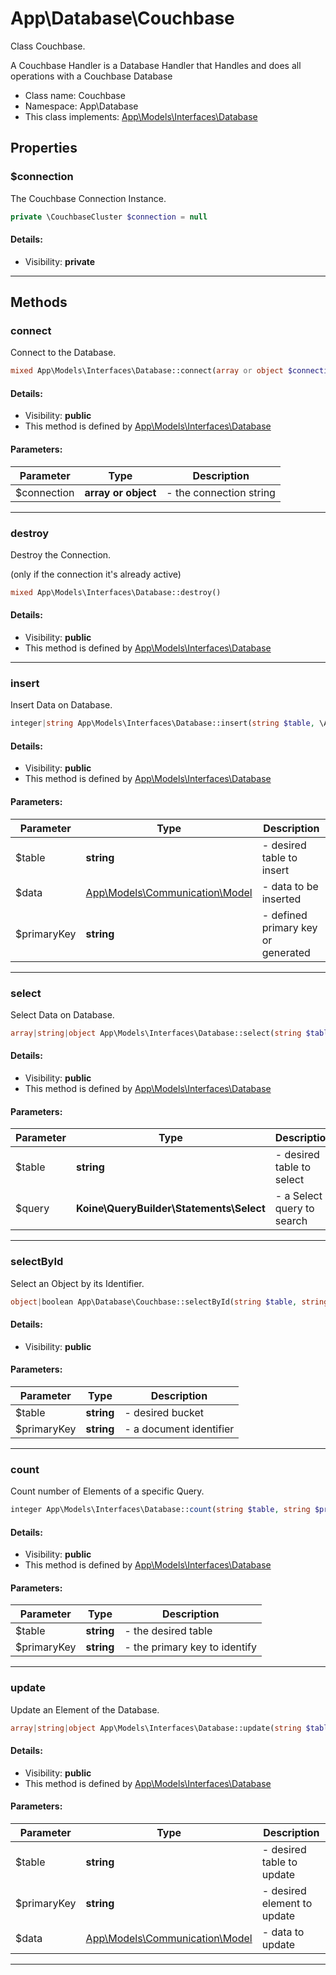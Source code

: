 App\Database\Couchbase
===============

Class Couchbase.

A Couchbase Handler is a Database Handler that
Handles and does all operations with a Couchbase Database


* Class name: Couchbase
* Namespace: App\Database
* This class implements: [App\Models\Interfaces\Database](App-Models-Interfaces-Database.md)




Properties
----------


### $connection

The Couchbase Connection Instance.



```php
private \CouchbaseCluster $connection = null
```

#### Details:
* Visibility: **private**

<hr>

Methods
-------


### connect

Connect to the Database.



```php
mixed App\Models\Interfaces\Database::connect(array or object $connection)
```

#### Details:
* Visibility: **public**
* This method is defined by [App\Models\Interfaces\Database](App-Models-Interfaces-Database.md)


#### Parameters:

| Parameter | Type | Description |
|-----------|------|-------------|
| $connection | **array or object** |  - the connection string |


<hr>

### destroy

Destroy the Connection.

(only if the connection it's already active)

```php
mixed App\Models\Interfaces\Database::destroy()
```

#### Details:
* Visibility: **public**
* This method is defined by [App\Models\Interfaces\Database](App-Models-Interfaces-Database.md)



<hr>

### insert

Insert Data on Database.



```php
integer|string App\Models\Interfaces\Database::insert(string $table, \App\Models\Communication\Model $data, string $primaryKey)
```

#### Details:
* Visibility: **public**
* This method is defined by [App\Models\Interfaces\Database](App-Models-Interfaces-Database.md)


#### Parameters:

| Parameter | Type | Description |
|-----------|------|-------------|
| $table | **string** |  - desired table to insert |
| $data | [App\Models\Communication\Model](App-Models-Communication-Model.md) |  - data to be inserted |
| $primaryKey | **string** |  - defined primary key or generated |


<hr>

### select

Select Data on Database.



```php
array|string|object App\Models\Interfaces\Database::select(string $table, \Koine\QueryBuilder\Statements\Select $query)
```

#### Details:
* Visibility: **public**
* This method is defined by [App\Models\Interfaces\Database](App-Models-Interfaces-Database.md)


#### Parameters:

| Parameter | Type | Description |
|-----------|------|-------------|
| $table | **string** |  - desired table to select |
| $query | **Koine\QueryBuilder\Statements\Select** |  - a Select query to search |


<hr>

### selectById

Select an Object by its Identifier.



```php
object|boolean App\Database\Couchbase::selectById(string $table, string $primaryKey)
```

#### Details:
* Visibility: **public**


#### Parameters:

| Parameter | Type | Description |
|-----------|------|-------------|
| $table | **string** |  - desired bucket |
| $primaryKey | **string** |  - a document identifier |


<hr>

### count

Count number of Elements of a specific Query.



```php
integer App\Models\Interfaces\Database::count(string $table, string $primaryKey)
```

#### Details:
* Visibility: **public**
* This method is defined by [App\Models\Interfaces\Database](App-Models-Interfaces-Database.md)


#### Parameters:

| Parameter | Type | Description |
|-----------|------|-------------|
| $table | **string** |  - the desired table |
| $primaryKey | **string** |  - the primary key to identify |


<hr>

### update

Update an Element of the Database.



```php
array|string|object App\Models\Interfaces\Database::update(string $table, string $primaryKey, \App\Models\Communication\Model $data)
```

#### Details:
* Visibility: **public**
* This method is defined by [App\Models\Interfaces\Database](App-Models-Interfaces-Database.md)


#### Parameters:

| Parameter | Type | Description |
|-----------|------|-------------|
| $table | **string** |  - desired table to update |
| $primaryKey | **string** |  - desired element to update |
| $data | [App\Models\Communication\Model](App-Models-Communication-Model.md) |  - data to update |


<hr>
